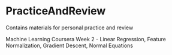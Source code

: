 # PracticeAndReview

Contains materials for personal practice and review

Machine Learning Coursera 
    Week 2 - Linear Regression, Feature Normalization, Gradient Descent, Normal Equations
